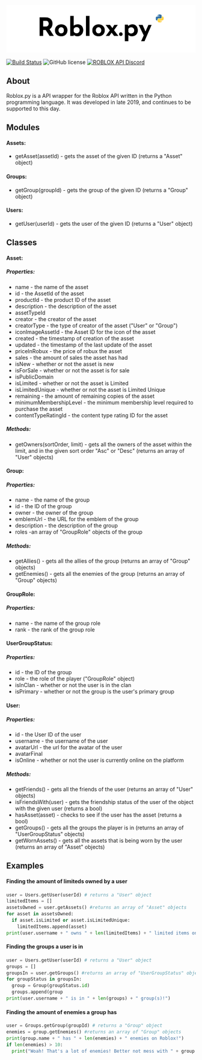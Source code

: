
<img src="https://raw.githubusercontent.com/accutrix/roblox.py/master/art/logo.png" alt="The Python Roblox API Wrapper" />

[![Build Status](https://travis-ci.org/Accutrix/roblox.py.svg?branch=master)](https://travis-ci.org/Accutrix/roblox.py)
![GitHub license](https://img.shields.io/badge/license-MIT-blue.svg)
[![ROBLOX API Discord](https://img.shields.io/badge/discord-roblox%20api%20chat-blue.svg)](https://discord.gg/Y5Rkzyb)

## About
Roblox.py is a API wrapper for the Roblox API written in the Python programming language. It was developed in late 2019, and continues to be supported to this day. 


## Modules

#### Assets:
- getAsset(assetId) - gets the asset of the given ID (returns a "Asset" object)

#### Groups:
- getGroup(groupId) - gets the group of the given ID (returns a "Group"  object)

#### Users:
 - getUser(userId) - gets the user of the given ID (returns a "User" object)


## Classes

#### Asset:

##### Properties:
- name - the name of the asset
- id - the AssetId of the asset
- productId - the product ID of the asset
- description - the description of the asset
- assetTypeId
- creator - the creator of the asset
- creatorType - the type of creator of the asset ("User" or "Group")
- iconImageAssetId - the Asset ID for the icon of the asset
- created - the timestamp of creation of the asset
- updated - the timestamp of the last update of the asset
- priceInRobux - the price of robux the asset
- sales - the amount of sales the asset has had
- isNew - whether or not the asset is new
- isForSale - whether or not the asset is for sale
- isPublicDomain
- isLimited - whether or not the asset is Limited
- isLimitedUnique - whether or not the asset is Limited Unique
- remaining - the amount of remaining copies of the asset
- minimumMembershipLevel - the minimum membership level required to purchase the asset
- contentTypeRatingId - the content type rating ID for the asset

##### Methods:
- getOwners(sortOrder, limit) - gets all the owners of the asset within the limit, and in the given sort order "Asc" or "Desc" (returns an array of "User" objects) 

#### Group:

##### Properties:
- name - the name of the group
- id - the ID of the group
- owner - the owner of the group
- emblemUrl - the URL for the emblem of the group
- description - the description of the group
- roles -an array of "GroupRole" objects of the group

##### Methods:
- getAllies() - gets all the allies of the group (returns an array of "Group" objects)
- getEnemies() - gets all the enemies of the group (returns an array of "Group" objects)

#### GroupRole:

##### Properties:
- name - the name of the group role
- rank - the rank of the group role

#### UserGroupStatus:

 ##### Properties:
- id - the ID of the group
- role - the role of the player ("GroupRole" object)
- isInClan - whether or not the user is in the clan
- isPrimary - whether or not the group is the user's primary group

#### User:

##### Properties:
- id - the User ID of the user
- username - the username of the user
- avatarUrl - the url for the avatar of the user
- avatarFinal
- isOnline - whether or not the user is currently online on the platform

##### Methods:
- getFriends() - gets all the friends of the user (returns an array of "User" objects)
- isFriendsWith(user) - gets the friendship status of the user of the object with the given user (returns a bool)
- hasAsset(asset) - checks to see if the user has the asset (returns a bool)
- getGroups() - gets all the groups the player is in (returns an array of "UserGroupStatus" objects)
- getWornAssets() - gets all the assets that is being worn by the user (returns an array of "Asset" objects)

## Examples

#### Finding the amount of limiteds owned by a user
```python
user = Users.getUser(userId) # returns a "User" object
limitedItems = []
assetsOwned = user.getAssets() #returns an array of "Asset" objects
for asset in assetsOwned:
  if asset.isLimited or asset.isLimitedUnique:
    limitedItems.append(asset)
print(user.username + " owns " + len(limitedItems) + " limited items on Roblox!")
```
#### Finding the groups a user is in
```python
user = Users.getUser(userId) # returns a "User" object
groups = []
groupsIn = user.getGroups() #returns an array of "UserGroupStatus" objects
for groupStatus in groupsIn:
  group = Group(groupStatus.id)
  groups.append(group
print(user.username + " is in " + len(groups) + " group(s)!")
```
#### Finding the amount of enemies a group has
```python
user = Groups.getGroup(groupId) # returns a "Group" object
enemies = group.getEnemies() #returns an array of "Group" objects
print(group.name + " has " + len(enemies) + " enemies on Roblox!")
if len(enemies) > 10:
  print("Woah! That's a lot of enemies! Better not mess with " + group.creator.username + "!")
```


